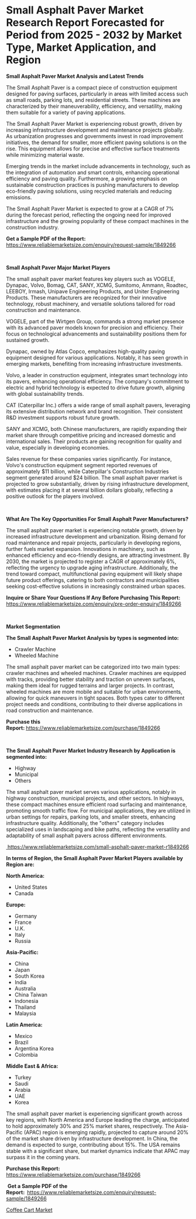 <p><h1>Small Asphalt Paver Market Research Report Forecasted for Period from 2025 -  2032 by Market Type, Market Application, and Region</h1></p><p><strong>Small Asphalt Paver Market Analysis and Latest Trends</strong></p>
<p><p>The Small Asphalt Paver is a compact piece of construction equipment designed for paving surfaces, particularly in areas with limited access such as small roads, parking lots, and residential streets. These machines are characterized by their maneuverability, efficiency, and versatility, making them suitable for a variety of paving applications.</p><p>The Small Asphalt Paver Market is experiencing robust growth, driven by increasing infrastructure development and maintenance projects globally. As urbanization progresses and governments invest in road improvement initiatives, the demand for smaller, more efficient paving solutions is on the rise. This equipment allows for precise and effective surface treatments while minimizing material waste.</p><p>Emerging trends in the market include advancements in technology, such as the integration of automation and smart controls, enhancing operational efficiency and paving quality. Furthermore, a growing emphasis on sustainable construction practices is pushing manufacturers to develop eco-friendly paving solutions, using recycled materials and reducing emissions. </p><p>The Small Asphalt Paver Market is expected to grow at a CAGR of 7% during the forecast period, reflecting the ongoing need for improved infrastructure and the growing popularity of these compact machines in the construction industry.</p></p>
<p><strong>Get a Sample PDF of the Report:&nbsp;</strong> <a href="https://www.reliablemarketsize.com/enquiry/request-sample/1849266?utm_campaign=2213&utm_medium=2&utm_source=Github&utm_content=ia&utm_term=22022025&utm_id=small-asphalt-paver">https://www.reliablemarketsize.com/enquiry/request-sample/1849266</a></p>
<p>&nbsp;</p>
<p><strong>Small Asphalt Paver Major Market Players</strong></p>
<p><p>The small asphalt paver market features key players such as VOGELE, Dynapac, Volvo, Bomag, CAT, SANY, XCMG, Sumitomo, Ammann, Roadtec, LEEBOY, Irmash, Unipave Engineering Products, and Uniter Engineering Products. These manufacturers are recognized for their innovative technology, robust machinery, and versatile solutions tailored for road construction and maintenance.</p><p>VOGELE, part of the Wirtgen Group, commands a strong market presence with its advanced paver models known for precision and efficiency. Their focus on technological advancements and sustainability positions them for sustained growth.</p><p>Dynapac, owned by Atlas Copco, emphasizes high-quality paving equipment designed for various applications. Notably, it has seen growth in emerging markets, benefiting from increasing infrastructure investments.</p><p>Volvo, a leader in construction equipment, integrates smart technology into its pavers, enhancing operational efficiency. The company's commitment to electric and hybrid technology is expected to drive future growth, aligning with global sustainability trends.</p><p>CAT (Caterpillar Inc.) offers a wide range of small asphalt pavers, leveraging its extensive distribution network and brand recognition. Their consistent R&D investment supports robust future growth.</p><p>SANY and XCMG, both Chinese manufacturers, are rapidly expanding their market share through competitive pricing and increased domestic and international sales. Their products are gaining recognition for quality and value, especially in developing economies.</p><p>Sales revenue for these companies varies significantly. For instance, Volvo's construction equipment segment reported revenues of approximately $11 billion, while Caterpillar's Construction Industries segment generated around $24 billion. The small asphalt paver market is projected to grow substantially, driven by rising infrastructure development, with estimates placing it at several billion dollars globally, reflecting a positive outlook for the players involved.</p></p>
<p>&nbsp;</p>
<p><strong>What Are The Key Opportunities For Small Asphalt Paver Manufacturers?</strong></p>
<p><p>The small asphalt paver market is experiencing notable growth, driven by increased infrastructure development and urbanization. Rising demand for road maintenance and repair projects, particularly in developing regions, further fuels market expansion. Innovations in machinery, such as enhanced efficiency and eco-friendly designs, are attracting investment. By 2030, the market is projected to register a CAGR of approximately 6%, reflecting the urgency to upgrade aging infrastructure. Additionally, the trend toward compact, multifunctional paving equipment will likely shape future product offerings, catering to both contractors and municipalities seeking cost-effective solutions in increasingly constrained urban spaces.</p></p>
<p><strong>Inquire or Share Your Questions If Any Before Purchasing This Report:</strong> <a href="https://www.reliablemarketsize.com/enquiry/pre-order-enquiry/1849266?utm_campaign=2213&utm_medium=2&utm_source=Github&utm_content=ia&utm_term=22022025&utm_id=small-asphalt-paver">https://www.reliablemarketsize.com/enquiry/pre-order-enquiry/1849266</a></p>
<p>&nbsp;</p>
<p><strong>Market Segmentation</strong></p>
<p><strong>The Small Asphalt Paver Market Analysis by types is segmented into:</strong></p>
<p><ul><li>Crawler Machine</li><li>Wheeled Machine</li></ul></p>
<p><p>The small asphalt paver market can be categorized into two main types: crawler machines and wheeled machines. Crawler machines are equipped with tracks, providing better stability and traction on uneven surfaces, making them ideal for rugged terrains and larger projects. In contrast, wheeled machines are more mobile and suitable for urban environments, allowing for quick maneuvers in tight spaces. Both types cater to different project needs and conditions, contributing to their diverse applications in road construction and maintenance.</p></p>
<p><strong>Purchase this Report:&nbsp;</strong><a href="https://www.reliablemarketsize.com/purchase/1849266?utm_campaign=2213&utm_medium=2&utm_source=Github&utm_content=ia&utm_term=22022025&utm_id=small-asphalt-paver">https://www.reliablemarketsize.com/purchase/1849266</a></p>
<p>&nbsp;</p>
<p><strong>The Small Asphalt Paver Market Industry Research by Application is segmented into:</strong></p>
<p><ul><li>Highway</li><li>Municipal</li><li>Others</li></ul></p>
<p><p>The small asphalt paver market serves various applications, notably in highway construction, municipal projects, and other sectors. In highways, these compact machines ensure efficient road surfacing and maintenance, promoting smooth traffic flow. For municipal applications, they are utilized in urban settings for repairs, parking lots, and smaller streets, enhancing infrastructure quality. Additionally, the "others" category includes specialized uses in landscaping and bike paths, reflecting the versatility and adaptability of small asphalt pavers across different environments.</p></p>
<p><a href="https://www.reliablemarketsize.com/small-asphalt-paver-market-r1849266?utm_campaign=2213&utm_medium=2&utm_source=Github&utm_content=ia&utm_term=22022025&utm_id=small-asphalt-paver">&nbsp;https://www.reliablemarketsize.com/small-asphalt-paver-market-r1849266</a></p>
<p><strong>In terms of Region, the Small Asphalt Paver Market Players available by Region are:</strong></p>
<p>
    <p> <strong> North America: </strong>
        <ul>
            <li>United States</li>
            <li>Canada</li>
        </ul>
        </p> 
    <p> <strong> Europe: </strong>
        <ul>
            <li>Germany</li>
            <li>France</li>
            <li>U.K.</li>
            <li>Italy</li>
            <li>Russia</li>
        </ul>
        </p> 
    <p> <strong> Asia-Pacific: </strong>
        <ul>
            <li>China</li>
            <li>Japan</li>
            <li>South Korea</li>
            <li>India</li>
            <li>Australia</li>
            <li>China Taiwan</li>
            <li>Indonesia</li>
            <li>Thailand</li>
            <li>Malaysia</li>
        </ul>
        </p> 
    <p> <strong> Latin America: </strong>
        <ul>
            <li>Mexico</li>
            <li>Brazil</li>
            <li>Argentina Korea</li>
            <li>Colombia</li>
        </ul>
        </p> 
    <p> <strong> Middle East & Africa: </strong>
        <ul>
            <li>Turkey</li>
            <li>Saudi</li>
            <li>Arabia</li>
            <li>UAE</li>
            <li>Korea</li>
        </ul>
    </p>
    </p>
<p><p>The small asphalt paver market is experiencing significant growth across key regions, with North America and Europe leading the charge, anticipated to hold approximately 30% and 25% market shares, respectively. The Asia-Pacific (APAC) region is emerging rapidly, projected to capture around 20% of the market share driven by infrastructure development. In China, the demand is expected to surge, contributing about 15%. The USA remains stable with a significant share, but market dynamics indicate that APAC may surpass it in the coming years.</p></p>
<p><strong>Purchase this Report: </strong><a href="https://www.reliablemarketsize.com/purchase/1849266?utm_campaign=2213&utm_medium=2&utm_source=Github&utm_content=ia&utm_term=22022025&utm_id=small-asphalt-paver">https://www.reliablemarketsize.com/purchase/1849266</a></p>
<p>&nbsp;<strong>Get a Sample PDF of the Report:&nbsp;&nbsp;</strong><a href="https://www.reliablemarketsize.com/enquiry/request-sample/1849266?utm_campaign=2213&utm_medium=2&utm_source=Github&utm_content=ia&utm_term=22022025&utm_id=small-asphalt-paver">https://www.reliablemarketsize.com/enquiry/request-sample/1849266</a></p>
<p><strong></strong></p>
<p><p><a href="https://github.com/FahadAhmed223/Market-Research-Report-List-1/blob/main/coffee-cart-market.md?utm_campaign=2213&utm_medium=2&utm_source=Github&utm_content=ia&utm_term=22022025&utm_id=small-asphalt-paver">Coffee Cart Market</a></p></p>